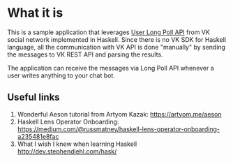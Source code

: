 # What it is

This is a sample application that leverages [User Long Poll API](https://vk.com/dev/using_longpoll) from VK social network implemented in Haskell. Since there is no VK SDK for Haskell language, all the communication with VK API is done "manually" by sending the messages to VK REST API and parsing the results.

The application can receive the messages via Long Poll API whenever a user writes anything to your chat bot.

## Useful links
1. Wonderful Aeson tutorial from Artyom Kazak: https://artyom.me/aeson
2. Haskell Lens Operator Onboarding: https://medium.com/@russmatney/haskell-lens-operator-onboarding-a235481e8fac
3. What I wish I knew when learning Haskell http://dev.stephendiehl.com/hask/
